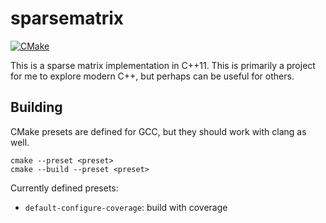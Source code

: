 # sparsematrix

[![CMake](https://github.com/lcvisser/sparsematrix/actions/workflows/cmake.yml/badge.svg)](https://github.com/lcvisser/sparsematrix/actions/workflows/cmake.yml)

This is a sparse matrix implementation in C++11. This is primarily a project for me to explore modern C++, but perhaps
can be useful for others.

## Building

CMake presets are defined for GCC, but they should work with clang as well.

```
cmake --preset <preset>
cmake --build --preset <preset>
```

Currently defined presets:

 - `default-configure-coverage`: build with coverage
